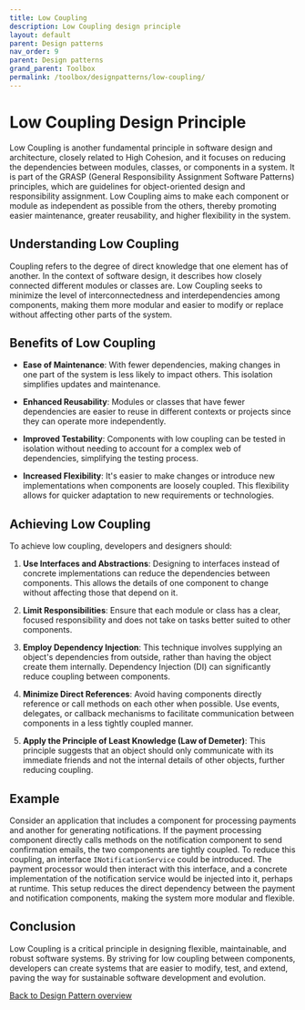 ```yaml
---
title: Low Coupling
description: Low Coupling design principle
layout: default
parent: Design patterns
nav_order: 9
parent: Design patterns
grand_parent: Toolbox
permalink: /toolbox/designpatterns/low-coupling/
---
```


# Low Coupling Design Principle

Low Coupling is another fundamental principle in software design and architecture, closely related to High Cohesion, and it focuses on reducing the dependencies between modules, classes, or components in a system. It is part of the GRASP (General Responsibility Assignment Software Patterns) principles, which are guidelines for object-oriented design and responsibility assignment. Low Coupling aims to make each component or module as independent as possible from the others, thereby promoting easier maintenance, greater reusability, and higher flexibility in the system.

## Understanding Low Coupling

Coupling refers to the degree of direct knowledge that one element has of another. In the context of software design, it describes how closely connected different modules or classes are. Low Coupling seeks to minimize the level of interconnectedness and interdependencies among components, making them more modular and easier to modify or replace without affecting other parts of the system.

## Benefits of Low Coupling

- **Ease of Maintenance**: With fewer dependencies, making changes in one part of the system is less likely to impact others. This isolation simplifies updates and maintenance.

- **Enhanced Reusability**: Modules or classes that have fewer dependencies are easier to reuse in different contexts or projects since they can operate more independently.

- **Improved Testability**: Components with low coupling can be tested in isolation without needing to account for a complex web of dependencies, simplifying the testing process.

- **Increased Flexibility**: It's easier to make changes or introduce new implementations when components are loosely coupled. This flexibility allows for quicker adaptation to new requirements or technologies.

## Achieving Low Coupling

To achieve low coupling, developers and designers should:

1. **Use Interfaces and Abstractions**: Designing to interfaces instead of concrete implementations can reduce the dependencies between components. This allows the details of one component to change without affecting those that depend on it.

2. **Limit Responsibilities**: Ensure that each module or class has a clear, focused responsibility and does not take on tasks better suited to other components.

3. **Employ Dependency Injection**: This technique involves supplying an object's dependencies from outside, rather than having the object create them internally. Dependency Injection (DI) can significantly reduce coupling between components.

4. **Minimize Direct References**: Avoid having components directly reference or call methods on each other when possible. Use events, delegates, or callback mechanisms to facilitate communication between components in a less tightly coupled manner.

5. **Apply the Principle of Least Knowledge (Law of Demeter)**: This principle suggests that an object should only communicate with its immediate friends and not the internal details of other objects, further reducing coupling.

## Example

Consider an application that includes a component for processing payments and another for generating notifications. If the payment processing component directly calls methods on the notification component to send confirmation emails, the two components are tightly coupled. To reduce this coupling, an interface `INotificationService` could be introduced. The payment processor would then interact with this interface, and a concrete implementation of the notification service would be injected into it, perhaps at runtime. This setup reduces the direct dependency between the payment and notification components, making the system more modular and flexible.

## Conclusion

Low Coupling is a critical principle in designing flexible, maintainable, and robust software systems. By striving for low coupling between components, developers can create systems that are easier to modify, test, and extend, paving the way for sustainable software development and evolution.

[Back to Design Pattern overview](./README.md)
